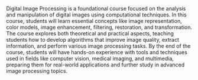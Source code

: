 Digital Image Processing is a foundational course focused on the analysis and manipulation of digital images 
using computational techniques. In this course, students will learn essential concepts like image representation,
color models, image enhancement, filtering, restoration, and transformation. The course explores both theoretical and practical aspects, 
teaching students how to develop algorithms that improve image quality, extract information, and perform various image processing tasks.
By the end of the course, students will have hands-on experience with tools and techniques used in fields like computer vision, 
medical imaging, and multimedia, preparing them for real-world applications and further study in advanced image processing topics.
